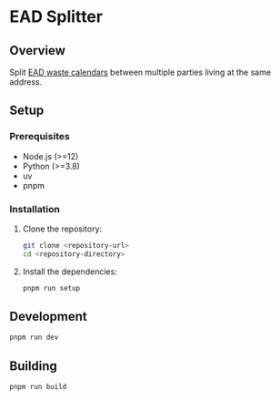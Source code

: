 # EAD Splitter

## Overview

Split [EAD waste calendars](https://ead.darmstadt.de/unser-angebot/privathaushalte/abfallkalender/) between multiple parties living at the same address.

## Setup

### Prerequisites

- Node.js (>=12)
- Python (>=3.8)
- uv
- pnpm

### Installation

1. Clone the repository:

    ```bash
    git clone <repository-url>
    cd <repository-directory>
    ```

2. Install the dependencies:

    ```bash
    pnpm run setup
    ```

## Development

```bash
pnpm run dev
```

## Building

```bash
pnpm run build
```

